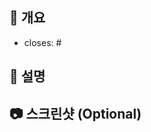 ## 🤠 개요

- closes: #
<!--
- 이슈번호
- 한줄 설명
- closes: #(이슈번호 입력해주세요)
- related: #(이슈번호 입력해주세요)
  -->

## 💫 설명

<!--

- 현재 Pr 설명

-->

## 📷 스크린샷 (Optional)
